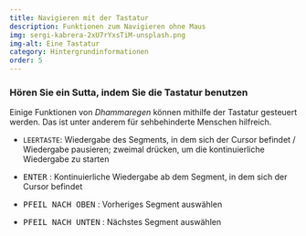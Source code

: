 ```yaml
---
title: Navigieren mit der Tastatur
description: Funktionen zum Navigieren ohne Maus
img: sergi-kabrera-2xU7rYxsTiM-unsplash.png
img-alt: Eine Tastatur
category: Hintergrundinformationen
order: 5
---
```


### Hören Sie ein Sutta, indem Sie die Tastatur benutzen
Einige Funktionen von *Dhammaregen* können mithilfe der Tastatur gesteuert werden. Das ist unter anderem für sehbehinderte Menschen hilfreich.
- `LEERTASTE`: Wiedergabe des Segments, in dem sich der Cursor befindet / Wiedergabe pausieren; zweimal drücken, um die kontinuierliche Wiedergabe zu starten

- <kbd>ENTER</kbd> : Kontinuierliche Wiedergabe ab dem Segment, in dem sich der Cursor befindet
- <kbd>PFEIL NACH OBEN</kbd> : Vorheriges Segment auswählen
- <kbd>PFEIL NACH UNTEN</kbd> : Nächstes Segment auswählen

